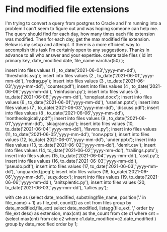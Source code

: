 
# Find modified file extensions

I'm trying to convert a query from postgres to Oracle and I'm running into a problem I can't seem to figure out and was hoping someone can help me.
The query should find for each day,  how many times each file extension was modified. Then
for each day, get the max modified file extension.
Below is my setup and attempt. If there is a more efficient way to accomplish this task I'm certainly open to any suggestions. Thanks in advance to all who answer and your expertise.
create table files
(
id              int primary key,
date_modified   date,
file_name       varchar(50)
);

insert into files values (1    ,   to_date('2021-06-03','yyyy-mm-dd'), 'thresholds.svg');
insert into files values (2    ,   to_date('2021-06-01','yyyy-mm-dd'), 'redrag.py');
insert into files values (3    ,   to_date('2021-06-03','yyyy-mm-dd'), 'counter.pdf');
insert into files values (4    ,   to_date('2021-06-06','yyyy-mm-dd'), 'reinfusion.py');
insert into files values (5    ,   to_date('2021-06-06','yyyy-mm-dd'), 'tonoplast.docx');
insert into files values (6    ,   to_date('2021-06-01','yyyy-mm-dd'), 'uranian.pptx');
insert into files values (7    ,   to_date('2021-06-03','yyyy-mm-dd'), 'discuss.pdf');
insert into files values (8    ,   to_date('2021-06-06','yyyy-mm-dd'), 'nontheologically.pdf');
insert into files values (9    ,   to_date('2021-06-01','yyyy-mm-dd'), 'skiagrams.py');
insert into files values (10,   to_date('2021-06-04','yyyy-mm-dd'), 'flavors.py');
insert into files values (11,   to_date('2021-06-05','yyyy-mm-dd'), 'nonv.pptx');
insert into files values (12,   to_date('2021-06-01','yyyy-mm-dd'), 'under.pptx');
insert into files values (13,   to_date('2021-06-02','yyyy-mm-dd'), 'demit.csv');
insert into files values (14,   to_date('2021-06-02','yyyy-mm-dd'), 'trailings.pptx');
insert into files values (15,   to_date('2021-06-04','yyyy-mm-dd'), 'asst.py');
insert into files values (16,   to_date('2021-06-03','yyyy-mm-dd'), 'pseudo.pdf');
insert into files values (17,   to_date('2021-06-03','yyyy-mm-dd'), 'unguarded.jpeg');
insert into files values (18,   to_date('2021-06-06','yyyy-mm-dd'), 'suzy.docx');
insert into files values (19,   to_date('2021-06-06','yyyy-mm-dd'), 'anitsplentic.py');
insert into files values (20,   to_date('2021-06-03','yyyy-mm-dd'), 'tallies.py');

with cte as
(select date_modified, substring(file_name, position('.' in file_name) + 1) as file_ext, count(1) as cnt
from files
group by date_modified,file_ext)
select date_modified, listagg(file_ext, ',' order by file_ext desc) as extension, max(cnt) as the_count
from cte c1
where cnt = (select max(cnt) from cte c2 where c1.date_modified=c2.date_modified )
group by date_modified
order by 1;



        